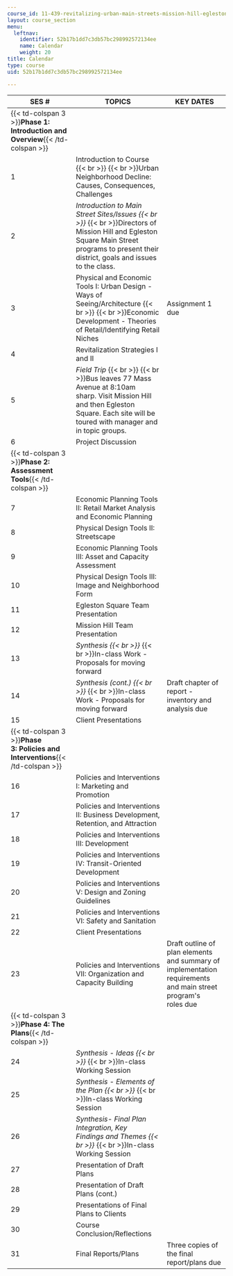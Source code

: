 ```yaml
---
course_id: 11-439-revitalizing-urban-main-streets-mission-hill-egleston-square-boston-spring-2003
layout: course_section
menu:
  leftnav:
    identifier: 52b17b1dd7c3db57bc298992572134ee
    name: Calendar
    weight: 20
title: Calendar
type: course
uid: 52b17b1dd7c3db57bc298992572134ee

---
```


| SES # | TOPICS | KEY DATES |
| --- | --- | --- |
| {{< td-colspan 3 >}}**Phase 1: Introduction and Overview**{{< /td-colspan >}} |||
| 1 | Introduction to Course  {{< br >}}  {{< br >}}Urban Neighborhood Decline: Causes, Consequences, Challenges | &nbsp; |
| 2 | _Introduction to Main Street Sites/Issues  {{< br >}}_  {{< br >}}Directors of Mission Hill and Egleston Square Main Street programs to present their district, goals and issues to the class. | &nbsp; |
| 3 | Physical and Economic Tools I: Urban Design - Ways of Seeing/Architecture  {{< br >}}  {{< br >}}Economic Development - Theories of Retail/Identifying Retail Niches | Assignment 1 due  |
| 4 | Revitalization Strategies I and II | &nbsp; |
| 5 | _Field Trip_  {{< br >}}  {{< br >}}Bus leaves 77 Mass Avenue at 8:10am sharp. Visit Mission Hill and then Egleston Square. Each site will be toured with manager and in topic groups. | &nbsp; |
| 6 | Project Discussion | &nbsp; |
| {{< td-colspan 3 >}}**Phase 2: Assessment Tools**{{< /td-colspan >}} |||
| 7 | Economic Planning Tools II: Retail Market Analysis and Economic Planning | &nbsp; |
| 8 | Physical Design Tools II: Streetscape | &nbsp; |
| 9 | Economic Planning Tools III: Asset and Capacity Assessment | &nbsp; |
| 10 | Physical Design Tools III: Image and Neighborhood Form | &nbsp; |
| 11 | Egleston Square Team Presentation | &nbsp; |
| 12 | Mission Hill Team Presentation | &nbsp; |
| 13 | _Synthesis  {{< br >}}_  {{< br >}}In-class Work - Proposals for moving forward | &nbsp; |
| 14 | _Synthesis (cont.)  {{< br >}}_  {{< br >}}In-class Work - Proposals for moving forward | Draft chapter of report - inventory and analysis due  |
| 15 | Client Presentations | &nbsp; |
| {{< td-colspan 3 >}}**Phase 3: Policies and Interventions**{{< /td-colspan >}} |||
| 16 | Policies and Interventions I: Marketing and Promotion | &nbsp; |
| 17 | Policies and Interventions II: Business Development, Retention, and Attraction | &nbsp; |
| 18 | Policies and Interventions III: Development | &nbsp; |
| 19 | Policies and Interventions IV: Transit-Oriented Development | &nbsp; |
| 20 | Policies and Interventions V: Design and Zoning Guidelines | &nbsp; |
| 21 | Policies and Interventions VI: Safety and Sanitation | &nbsp; |
| 22 | Client Presentations | &nbsp; |
| 23 | Policies and Interventions VII: Organization and Capacity Building | Draft outline of plan elements and summary of implementation requirements and main street program's roles due |
| {{< td-colspan 3 >}}**Phase 4: The Plans**{{< /td-colspan >}} |||
| 24 | _Synthesis - Ideas  {{< br >}}_  {{< br >}}In-class Working Session | &nbsp; |
| 25 | _Synthesis - Elements of the Plan  {{< br >}}_  {{< br >}}In-class Working Session | &nbsp; |
| 26 | _Synthesis- Final Plan Integration, Key Findings and_ _Themes  {{< br >}}_  {{< br >}}In-class Working Session | &nbsp; |
| 27 | Presentation of Draft Plans | &nbsp; |
| 28 | Presentation of Draft Plans (cont.) | &nbsp; |
| 29 | Presentations of Final Plans to Clients | &nbsp; |
| 30 | Course Conclusion/Reflections | &nbsp; |
| 31 | Final Reports/Plans | Three copies of the final report/plans due